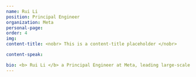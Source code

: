 ```yaml
---
name: Rui Li
position: Principal Engineer
organization: Meta
personal-page: 
order: 4
img: 
content-title: <nobr> This is a content-title placeholder </nobr>

content-speak: 

bio: <b> Rui Li </b> a Principal Engineer at Meta, leading large-scale recommendation models and systems across Facebook and Instagram. His team's recent generative recommendation work has been widely adopted within Meta and the industry, driving significant user and business impact. He has published over 20 papers at top conferences, receiving best student paper and 10-year influence paper awards from different different conferences. 
---
```

